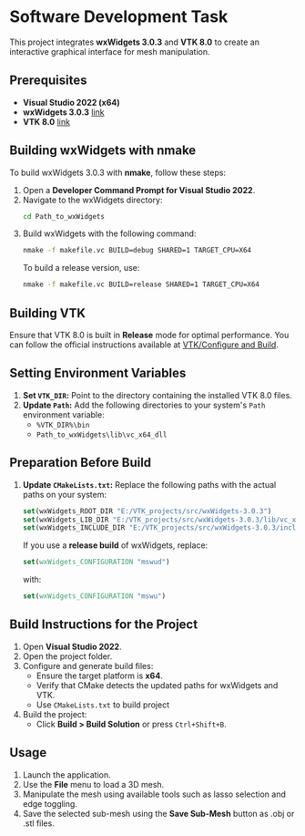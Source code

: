 
# Software Development Task

This project integrates **wxWidgets 3.0.3** and **VTK 8.0** to create an interactive graphical interface for mesh manipulation.

## Prerequisites
- **Visual Studio 2022 (x64)** 
- **wxWidgets 3.0.3** [link](https://github.com/wxWidgets/wxWidgets/releases/tag/v3.0.3)
- **VTK 8.0** [link](https://gitlab.kitware.com/vtk/vtk/tree/v8.0.0)

## Building wxWidgets with nmake
To build wxWidgets 3.0.3 with **nmake**, follow these steps:
1. Open a **Developer Command Prompt for Visual Studio 2022**.
2. Navigate to the wxWidgets directory:
   ```cmd
   cd Path_to_wxWidgets
   ```
3. Build wxWidgets with the following command:
   ```cmd
   nmake -f makefile.vc BUILD=debug SHARED=1 TARGET_CPU=X64
   ```
   To build a release version, use:
   ```cmd
   nmake -f makefile.vc BUILD=release SHARED=1 TARGET_CPU=X64
   ```

## Building VTK
Ensure that VTK 8.0 is built in **Release** mode for optimal performance. You can follow the official instructions available at [VTK/Configure and Build](https://vtk.org/Wiki/VTK/Configure_and_Build).

## Setting Environment Variables
1. **Set `VTK_DIR`:** Point to the directory containing the installed VTK 8.0 files.
2. **Update `Path`:** Add the following directories to your system's `Path` environment variable:
   - `%VTK_DIR%\bin`
   - `Path_to_wxWidgets\lib\vc_x64_dll`

## Preparation Before Build
1. **Update `CMakeLists.txt`:**
   Replace the following paths with the actual paths on your system:
   ```cmake
   set(wxWidgets_ROOT_DIR "E:/VTK_projects/src/wxWidgets-3.0.3")
   set(wxWidgets_LIB_DIR "E:/VTK_projects/src/wxWidgets-3.0.3/lib/vc_x64_dll")
   set(wxWidgets_INCLUDE_DIR "E:/VTK_projects/src/wxWidgets-3.0.3/include")
   ```

   If you use a **release build** of wxWidgets, replace:
   ```cmake
   set(wxWidgets_CONFIGURATION "mswud")
   ```
   with:
   ```cmake
   set(wxWidgets_CONFIGURATION "mswu")
   ```

## Build Instructions for the Project
1. Open **Visual Studio 2022**.
2. Open the project folder.
3. Configure and generate build files:
   - Ensure the target platform is **x64**.
   - Verify that CMake detects the updated paths for wxWidgets and VTK.
   - Use `CMakeLists.txt` to build project
4. Build the project:
   - Click **Build > Build Solution** or press `Ctrl+Shift+B`.

## Usage
1. Launch the application.
2. Use the **File** menu to load a 3D mesh.
3. Manipulate the mesh using available tools such as lasso selection and edge toggling.
4. Save the selected sub-mesh using the **Save Sub-Mesh** button as .obj or .stl files.

